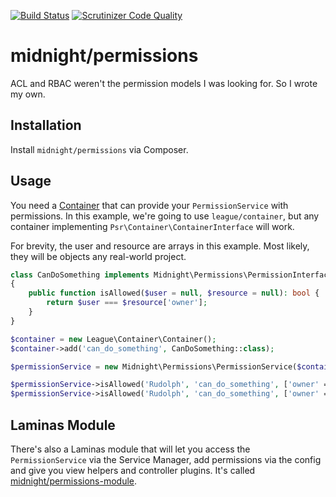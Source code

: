 [![Build Status](https://travis-ci.org/MidnightDesign/midnight-permissions.svg?branch=master)](https://travis-ci.org/MidnightDesign/midnight-permissions)
[![Scrutinizer Code Quality](https://scrutinizer-ci.com/g/MidnightDesign/midnight-permissions/badges/quality-score.png?b=master)](https://scrutinizer-ci.com/g/MidnightDesign/midnight-permissions/?branch=master)

midnight/permissions
====================

ACL and RBAC weren't the permission models I was looking for. So I wrote my own.

## Installation

Install `midnight/permissions` via Composer.

## Usage

You need a [Container](https://github.com/php-fig/container) that can provide your `PermissionService`
with permissions. In this example, we're going to use `league/container`, but any container implementing
`Psr\Container\ContainerInterface` will work.

For brevity, the user and resource are arrays in this example. Most likely, they will be objects any real-world project.

```php
class CanDoSomething implements Midnight\Permissions\PermissionInterface
{
    public function isAllowed($user = null, $resource = null): bool {
        return $user === $resource['owner'];
    }
}

$container = new League\Container\Container();
$container->add('can_do_something', CanDoSomething::class);

$permissionService = new Midnight\Permissions\PermissionService($container);

$permissionService->isAllowed('Rudolph', 'can_do_something', ['owner' => 'Rudolph']); // true
$permissionService->isAllowed('Rudolph', 'can_do_something', ['owner' => 'Christoph']); // false
```

## Laminas Module

There's also a Laminas module that will let you access the `PermissionService` via the Service Manager, add permissions
via the config and give you view helpers and controller plugins. It's called
[midnight/permissions-module](https://github.com/MidnightDesign/midnight-permissions-module).

